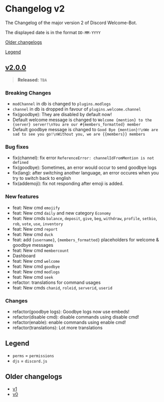 # Changelog v2

The Changelog of the major version 2 of Discord Welcome-Bot.

The displayed date is in the format `DD-MM-YYYY`

[Older changelogs](#older-changelogs)

[Legend](#legend)

## [v2.0.0]

> **Released:** `TBA`

### Breaking Changes

- `modChannel` in db is changed to `plugins.modlogs`
- `channel` in db is dropped in favour of `plugins.welcome.channel`
- fix(goodbye): They are disabled by default now!
- Default welcome message is changed to `Welcome {mention} to the {server} server!\nYou are our #{members_formatted} member`
- Default goodbye message is changed to `Good Bye {mention}!\nWe are sad to see you go!\nWithout you, we are {{members}} members`

### Bug fixes

- fix(channel): fix error `ReferenceError: channelIdFromMention is not defined`
- fix(goodbye): Sometimes, an error would occur to send goodbye logs
- fix(lang): after switching another language, an error occures when you try to switch back to english
- fix(addemoji): fix not responding after emoji is added.

### New features

- feat: New cmd `emojify`
- feat: New cmd `daily` and new category `Economy`
- feat: New cmds `balance`, `deposit`, `give`, `beg`, `withdraw`, `profile`, `setbio`, `rob`, `vote`, `use`, `inventory`
- feat: New cmd `report`
- feat: New cmd `duck`
- feat: add `{username}`, `{members_formatted}` placeholders for welcome & goodbye messages
- feat: New cmd `membercount`
- Dashboard
- feat: New cmd `welcome`
- feat: New cmd `goodbye`
- feat: New cmd `modlogs`
- feat: New cmd `seek`
- refactor: translations for command usages
- feat: New cmds `chanid`, `roleid`, `serverid`, `userid`

### Changes

- refactor(goodbye logs): Goodbye logs now use embeds!
- refactor(disable cmd): disable commands using disable cmd!
- refactor(enable): enable commands using enable cmd!
- refactor(translations): Lot more translations

[v2.0.0]: https://github.com/Welcome-Bot/welcome-bot/releases/tag/v2.0.0

## Legend

- `perms` = `permissions`
- `djs` = `discord.js`

## Older changelogs

- [v1](https://github.com/Welcome-Bot/welcome-bot/blob/v1.13.2/CHANGELOG.md)
- [v0](https://github.com/Welcome-Bot/welcome-bot/blob/v0.1.0/CHANGELOG.md)
